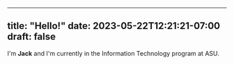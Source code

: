 <head><script async src="https://mono.soarn.dev/script.js" data-website-id="706c706a-c1c5-46fe-9a7b-379afd3a9418"></script></head>

---
title: "Hello!"
date: 2023-05-22T12:21:21-07:00
draft: false
---

I'm **Jack** and I'm currently in the Information Technology program at ASU.
